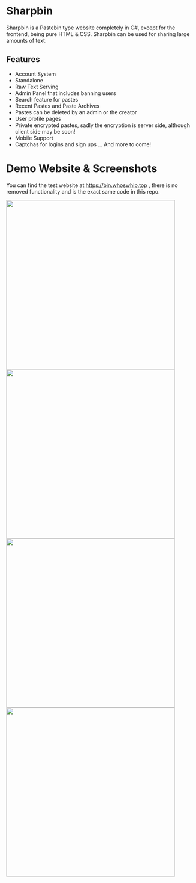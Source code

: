 # Sharpbin  
Sharpbin is a Pastebin type website completely in C#, except for the frontend, being pure HTML & CSS. 
Sharpbin can be used for sharing large amounts of text.
## Features
- Account System
- Standalone
- Raw Text Serving
- Admin Panel that includes banning users
- Search feature for pastes
- Recent Pastes and Paste Archives
- Pastes can be deleted by an admin or the creator
- User profile pages
- Private encrypted pastes, sadly the encryption is server side, although client side may be soon!
- Mobile Support
- Captchas for logins and sign ups
... And more to come!

# Demo Website & Screenshots
You can find the test website at https://bin.whoswhip.top , there is no removed functionality and is the exact same code in this repo.
<div>
  <img src="https://github.com/user-attachments/assets/07a28669-3f93-4f79-a3a4-652feab0bbd2" style="width: 450px;">
  <img src="https://github.com/user-attachments/assets/638d5bab-c967-4856-8ec4-47f4d907aec4" style="width: 450px;">
  <img src="https://github.com/user-attachments/assets/972b82fa-38ca-41bd-9f65-c8d291bd32e4" style="width: 450px;">
  <img src="https://github.com/user-attachments/assets/72829045-97da-453b-89c1-ed901c7d840e" style="width: 450px;">

</div>

